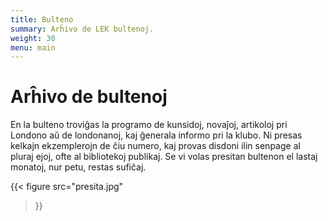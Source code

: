 ```yaml
---
title: Bulteno
summary: Arĥivo de LEK bultenoj.
weight: 30
menu: main
---
```


# Arĥivo de bultenoj

En la bulteno troviĝas la programo de kunsidoj, novaĵoj, artikoloj pri Londono aŭ de londonanoj, kaj ĝenerala informo pri la klubo. Ni presas kelkajn ekzemplerojn de ĉiu numero, kaj provas disdoni ilin senpage al pluraj ejoj, ofte al bibliotekoj publikaj. Se vi volas presitan bultenon el lastaj monatoj, nur petu, restas sufiĉaj.

{{< figure
  src="presita.jpg"
>}}
